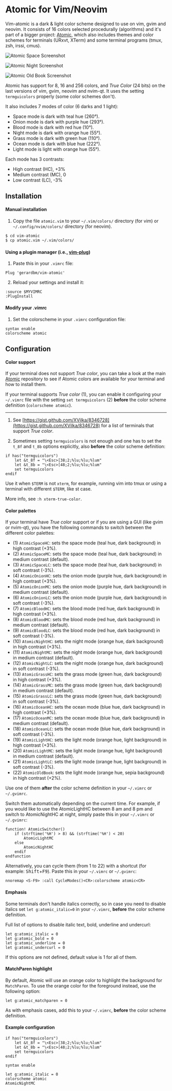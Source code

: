 # Atomic for Vim/Neovim

Vim-atomic is a dark & light color scheme designed to use on vim, gvim and neovim. It consists of 16 colors selected procedurally (algorithms) and it's part of a bigger project: [Atomic](https://github.com/gerardbm/atomic), which also includes themes and color schemes for terminals (URxvt, XTerm) and some terminal programs (tmux, zsh, irssi, cmus).

![Atomic Space Screenshot](https://github.com/gerardbm/vim-atomic/blob/master/img/Atomic-Space-Mode.png)

![Atomic Night Screenshot](https://github.com/gerardbm/vim-atomic/blob/master/img/Atomic-Night-Mode.png)

![Atomic Old Book Screenshot](https://github.com/gerardbm/vim-atomic/blob/master/img/Atomic-Old-Book-Mode.png)

Atomic has support for 8, 16 and 256 colors, and *True Color* (24 bits) on the last versions of vim, gvim, neovim and nvim-qt. It uses the setting `termguicolors` properly (some color schemes don't).

It also includes 7 modes of color (6 darks and 1 light):
- Space mode is dark with teal hue (260°).
- Onion mode is dark with purple hue (293°).
- Blood mode is dark with red hue (10°).
- Night mode is dark with orange hue (55°).
- Grass mode is dark with green hue (110°).
- Ocean mode is dark with blue hue (222°).
- Light mode is light with orange hue (55°).

Each mode has 3 contrasts:

- High contrast (HC), +3%
- Medium contrast (MC), 0
- Low contrast (LC), -3%

## Installation

#### Manual installation

1. Copy the file `atomic.vim` to your `~/.vim/colors/` directory (for vim) or `~/.config/nvim/colors/` directory (for neovim).

```bash
$ cd vim-atomic
$ cp atomic.vim ~/.vim/colors/
```

#### Using a plugin manager (i.e., [vim-plug](https://github.com/junegunn/vim-plug))

1. Paste this in your `.vimrc` file:
```viml
Plug 'gerardbm/vim-atomic'
```
2. Reload your settings and install it:
```viml
:source $MYVIMRC
:PlugInstall
```

#### Modify your .vimrc

1. Set the colorscheme in your `.vimrc` configuration file:
```viml
syntax enable
colorscheme atomic
```

## Configuration

#### Color support

If your terminal does not support *True color*, you can take a look at the main [Atomic](https://github.com/gerardbm/atomic) repository to see if Atomic colors are available for your terminal and how to install them.

If your terminal supports *True color* (1), you can enable it configuring your `~/.vimrc` file with the setting `set termguicolors` (2) **before** the color scheme definition (`colorscheme atomic`).

---

1. See [https://gist.github.com/XVilka/8346728](https://gist.github.com/XVilka/8346728) for a list of terminals that support *True color*.

2. Sometimes setting `termguicolors` is not enough and one has to set the `t_8f` and `t_8b` options explicitly, also **before** the color scheme definition:

```viml
if has("termguicolors")
	let &t_8f = "\<Esc>[38;2;%lu;%lu;%lum"
	let &t_8b = "\<Esc>[48;2;%lu;%lu;%lum"
	set termguicolors
endif
```

Use it when `$TERM` is not `xterm`, for example, running vim into tmux or using a terminal with different `$TERM`, like st case.

More info, see `:h xterm-true-color`.

#### Color palettes

If your terminal have *True color* support or if you are using a GUI (like gvim or nvim-qt), you have the following commands to switch between the different color palettes:

- (1) `AtomicSpaceHC`: sets the space mode (teal hue, dark background) in high contrast (+3%).
- (2) `AtomicSpaceMC`: sets the space mode (teal hue, dark background) in medium contrast (default).
- (3) `AtomicSpaceLC`: sets the space mode (teal hue, dark background) in soft contrast (-3%).
- (4) `AtomicOnionHC`: sets the onion mode (purple hue, dark background) in high contrast (+3%).
- (5) `AtomicOnionMC`: sets the onion mode (purple hue, dark background) in medium contrast (default).
- (6) `AtomicOnionLC`: sets the onion mode (purple hue, dark background) in soft contrast (-3%).
- (7) `AtomicBloodHC`: sets the blood mode (red hue, dark background) in high contrast (+3%).
- (8) `AtomicBloodMC`: sets the blood mode (red hue, dark background) in medium contrast (default).
- (9) `AtomicBloodLC`: sets the blood mode (red hue, dark background) in soft contrast (-3%).
- (10) `AtomicNightHC`: sets the night mode (orange hue, dark background) in high contrast (+3%).
- (11) `AtomicNightMC`: sets the night mode (orange hue, dark background) in medium contrast (default).
- (12) `AtomicNightLC`: sets the night mode (orange hue, dark background) in soft contrast (-3%).
- (13) `AtomicGrassHC`: sets the grass mode (green hue, dark background) in high contrast (+3%).
- (14) `AtomicGrassMC`: sets the grass mode (green hue, dark background) in medium contrast (default).
- (15) `AtomicGrassLC`: sets the grass mode (green hue, dark background) in soft contrast (-3%).
- (16) `AtomicOceanHC`: sets the ocean mode (blue hue, dark background) in high contrast (+3%).
- (17) `AtomicOceanMC`: sets the ocean mode (blue hue, dark background) in medium contrast (default).
- (18) `AtomicOceanLC`: sets the ocean mode (blue hue, dark background) in soft contrast (-3%).
- (19) `AtomicLightHC`: sets the light mode (orange hue, light background) in high contrast (+3%).
- (20) `AtomicLightMC`: sets the light mode (orange hue, light background) in medium contrast (default).
- (21) `AtomicLightLC`: sets the light mode (orange hue, light background) in soft contrast (-3%).
- (22) `AtomicOldBook`: sets the light mode (orange hue, sepia background) in high contrast (+2%).

Use one of them **after** the color scheme definition in your `~/.vimrc` or `~/.gvimrc`.

Switch them automatically depending on the current time. For example, if you would like to use the AtomicLightHC between 8 am and 8 pm and switch to AtomicNightHC at night, simply paste this in your `~/.vimrc` or `~/.gvimrc`:

```viml
function! AtomicSwitcher()
	if (strftime('%H') > 8) && (strftime('%H') < 20)
		AtomicLightMC
	else
		AtomicNightHC
	endif
endfunction
```

Alternatively, you can cycle them (from 1 to 22) with a shortcut (for example: <kbd>Shift</kbd>+<kbd>F9</kbd>). Paste this in your `~/.vimrc` or `~/.gvimrc`:

```viml
nnoremap <S-F9> :call CycleModes()<CR>:colorscheme atomic<CR>
```

#### Emphasis

Some terminals don't handle italics correctly, so in case you need to disable italics set `let g:atomic_italic=0` in your `~/.vimrc`, **before** the color scheme definition.

Full list of options to disable italic text, bold, underline and undercurl:

```viml
let g:atomic_italic = 0
let g:atomic_bold = 0
let g:atomic_underline = 0
let g:atomic_undercurl = 0
```

If this options are not defined, default value is 1 for all of them.

#### MatchParen highlight

By default, Atomic will use an orange color to highlight the background for `MatchParen`. To use the orange color for the foreground instead, use the following option:

```viml
let g:atomic_matchparen = 0
```

As with emphasis cases, add this to your `~/.vimrc`, **before** the color scheme definition.

#### Example configuration

```viml
if has("termguicolors")
	let &t_8f = "\<Esc>[38;2;%lu;%lu;%lum"
	let &t_8b = "\<Esc>[48;2;%lu;%lu;%lum"
	set termguicolors
endif

syntax enable

let g:atomic_italic = 0
colorscheme atomic
AtomicNightMC
```
